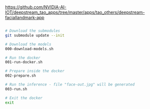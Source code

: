 https://github.com/NVIDIA-AI-IOT/deepstream_tao_apps/tree/master/apps/tao_others/deepstream-faciallandmark-app


```bash

# Download the submodules
git submodule update --init

# Download the models
000-download-models.sh

# Run the docker
001-run-docker.sh

# Prepare inside the docker
002-prepare.sh

# Run the inference - file "face-out.jpg" will be generated
003-run.sh

# Exit the docker
exit

```